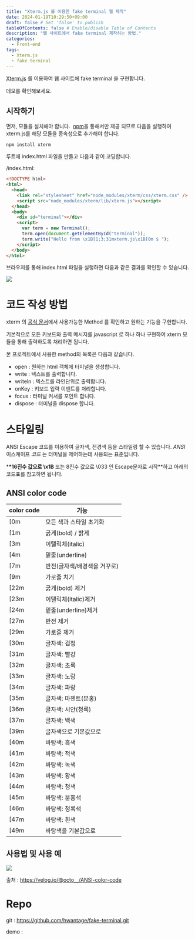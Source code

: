```yaml
---
title: "Xterm.js 를 이용한 fake terminal 웹 제작"
date: 2024-01-19T10:29:50+09:00
draft: false # Set 'false' to publish
tableOfContents: false # Enable/disable Table of Contents
description: "웹 사이트에서 fake terminal 제작하는 방법."
categories:
  - Front-end
tags:
  - Xterm.js
  - fake terminal
---
```


[Xterm.js](https://xtermjs.org/) 를 이용하여 웹 사이트에 fake terminal 을 구현합니다.

데모를 확인해보세요.

## 시작하기

먼저, 모듈을 설치해야 합니다.  [npm](https://www.npmjs.com/)을 통해서만 제공 되므로 다음을 실행하여 xterm.js를 해당 모듈을 종속성으로 추가해야 합니다.

```shell notranslate position-relative overflow-auto
npm install xterm
```

루트에 index.html 파일을 만들고 다음과 같이 코딩합니다.

/index.html:

```html
<!DOCTYPE html>
<html>
  <head>
    <link rel="stylesheet" href="node_modules/xterm/css/xterm.css" />
    <script src="node_modules/xterm/lib/xterm.js"></script>
  </head>
  <body>
    <div id="terminal"></div>
    <script>
      var term = new Terminal();
      term.open(document.getElementById("terminal"));
      term.write("Hello from \x1B[1;3;31mxterm.js\x1B[0m $ ");
    </script>
  </body>
</html>
```

브라우저를 통해 index.html 파일을 실행하면 다음과 같은 결과를 확인할 수 있습니다.

![](../assets/20240119_104159_image.png)

# 코드 작성 방법

xterm 의 [공식 문서](https://xtermjs.org/docs/api/terminal/classes/terminal/)에서 사용가능한 Method 를 확인하고 원하는 기능을 구현합니다.

기본적으로 모든 키보드와 출력 메시지를 javascript 로 하나 하나 구현하여 xterm 모듈을 통해 출력하도록 처리하면 됩니다.

본 프로젝트에서 사용한 method의 목록은 다음과 같습니다.

- open : 원하는 html 객체에 터미널을 생성합니다.
- write : 텍스트를 출력합니다.
- writeln : 텍스트를 라인단위로 출력합니다.
- onKey : 키보드 입력 이벤트를 처리합니다.
- focus : 터미널 커서를 포인트 합니다.
- dispose : 터미널을 dispose 합니다.

# 스타일링

ANSI Escape 코드를 이용하여 글자색, 전경색 등을 스타일링 할 수 있습니다. _ANSI_ 이스케이프 _코드_ 는 터미널을 제어하는데 사용되는 표준입니다.

\***\*16진수 값으로 \x1B** 또는 8진수 값으로 \033 인 Escape문자로 시작\*\*하고 아래의 코드표를 참고하면 됩니다.

## ANSI color code

| color code | 기능                         |
| ---------- | ---------------------------- |
| [0m        | 모든 색과 스타일 초기화      |
| [1m        | 굵게(bold) / 밝게            |
| [3m        | 이탤릭체(italic)             |
| [4m        | 밑줄(underline)              |
| [7m        | 반전(글자색/배경색을 거꾸로) |
| [9m        | 가로줄 치기                  |
| [22m       | 굵게(bold) 제거              |
| [23m       | 이탤릭체(italic)제거         |
| [24m       | 밑줄(underline)제거          |
| [27m       | 반전 제거                    |
| [29m       | 가로줄 제거                  |
| [30m       | 글자색: 검정                 |
| [31m       | 글자색: 빨강                 |
| [32m       | 글자색: 초록                 |
| [33m       | 글자색: 노랑                 |
| [34m       | 글자색: 파랑                 |
| [35m       | 글자색: 마젠트(분홍)         |
| [36m       | 글자색: 시안(청록)           |
| [37m       | 글자색: 백색                 |
| [39m       | 글자색으로 기본값으로        |
| [40m       | 바탕색: 흑색                 |
| [41m       | 바탕색: 적색                 |
| [42m       | 바탕색: 녹색                 |
| [43m       | 바탕색: 황색                 |
| [44m       | 바탕색: 청색                 |
| [45m       | 바탕색: 분홍색               |
| [46m       | 바탕색: 청록색               |
| [47m       | 바탕색: 흰색                 |
| [49m       | 바탕색을 기본값으로          |

## 사용법 및 사용 예

![](https://velog.velcdn.com/images/octo__/post/7da1ae70-70af-4c65-b2d3-aded41ea8406/image.png)

출처 : https://velog.io/@octo__/ANSI-color-code

# Repo

git : https://github.com/hwantage/fake-terminal.git

demo :
